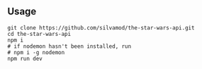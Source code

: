 ## Usage
    git clone https://github.com/silvamod/the-star-wars-api.git
    cd the-star-wars-api
    npm i
    # if nodemon hasn't been installed, run 
    # npm i -g nodemon
    npm run dev